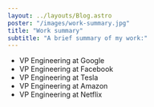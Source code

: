 ```yaml
---
layout: ../layouts/Blog.astro
poster: "/images/work-summary.jpg"
title: "Work summary"
subtitle: "A brief summary of my work:"
---
```


- VP Engineering at Google
- VP Engineering at Facebook
- VP Engineering at Tesla
- VP Engineering at Amazon
- VP Engineering at Netflix